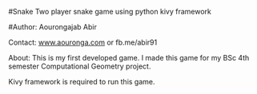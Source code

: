 #Snake
Two player snake game using python kivy framework

#Author: Aourongajab Abir

Contact: www.aouronga.com    or fb.me/abir91

About: This is my first developed game. I made this game for my BSc 4th semester Computational Geometry project.

Kivy framework is required to run this game.
